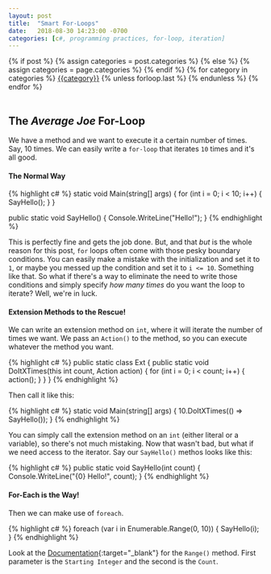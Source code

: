 ```yaml
---
layout: post
title:  "Smart For-Loops"
date:   2018-08-30 14:23:00 -0700
categories: [c#, programming practices, for-loop, iteration]
---
```

<div class="post-categories">
  {% if post %}
    {% assign categories = post.categories %}
  {% else %}
    {% assign categories = page.categories %}
  {% endif %}
  {% for category in categories %}
  <a href="{{site.baseurl}}/categories/#{{category|slugize}}">{{category}}</a>
  {% unless forloop.last %}&nbsp;{% endunless %}
  {% endfor %}
</div>
<br>

The _Average Joe_ For-Loop
--
We have a method and we want to execute it a certain number of times. Say, 10 times. We can easily write a `for-loop` that iterates `10` times and it's all good.

#### The Normal Way  
{% highlight c# %}
static void Main(string[] args)
{
    for (int i = 0; i < 10; i++)
    {
        SayHello();
    }
}

public static void SayHello()
{
    Console.WriteLine("Hello!");
}
{% endhighlight %}

This is perfectly fine and gets the job done. But, and that _but_ is the whole reason for this post, `for` loops often come with those pesky boundary conditions. You can easily make a mistake with the initialization and set it to `1`, or maybe you messed up the condition and set it to `i <= 10`. Something like that. So what if there's a way to eliminate the need to write those conditions and simply specify _how many times_ do you want the loop to iterate? Well, we're in luck.

#### Extension Methods to the Rescue!
We can write an extension method on `int`, where it will iterate the number of times we want. We pass an `Action()` to the method, so you can execute whatever the method you want.

{% highlight c# %}
public static class Ext
{
    public static void DoItXTimes(this int count, Action action)
    {
        for (int i = 0; i < count; i++)
        {
            action();
        }
    }
}
{% endhighlight %}

Then call it like this:

{% highlight c# %}
static void Main(string[] args)
{
    10.DoItXTimes(() => SayHello());
}
{% endhighlight %}

You can simply call the extension method on an `int` (either literal or a variable), so there's not much mistaking. Now that wasn't bad, but what if we need access to the iterator. Say our `SayHello()` methos looks like this:

{% highlight c# %}
public static void SayHello(int count)
{
    Console.WriteLine("{0} Hello!", count);
}
{% endhighlight %}

#### For-Each is the Way!
Then we can make use of `foreach`.

{% highlight c# %}
foreach (var i in Enumerable.Range(0, 10))
{
    SayHello(i);
}
{% endhighlight %}

Look at the [Documentation](https://docs.microsoft.com/en-us/dotnet/api/system.linq.enumerable.range?view=netframework-4.7.2){:target="_blank"} for the `Range()` method. First parameter is the `Starting Integer` and the second is the `Count`.

